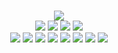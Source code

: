 <!--
GitHub readme.md (even though it's HTML) by @blocksrey
読めますか？これは日本語です。
-->
<p align=center>
	<br>
	<img src=https://playme-7db175f10c0e.herokuapp.com/v>
	<br>
	<a href=https://playme-7db175f10c0e.herokuapp.com/h><img src=https://www.blocksrey.com/shared/h.gif></a>
	<a href=https://playme-7db175f10c0e.herokuapp.com/j><img src=https://www.blocksrey.com/shared/j.gif></a>
	<a href=https://playme-7db175f10c0e.herokuapp.com/k><img src=https://www.blocksrey.com/shared/k.gif></a>
	<a href=https://playme-7db175f10c0e.herokuapp.com/l><img src=https://www.blocksrey.com/shared/l.gif></a>
	<br>
	<a href=https://blocksrey.booth.pm><img src=https://www.blocksrey.com/shared/icons/booth.gif></a>
	<a href=https://blocksrey.itch.io><img src=https://www.blocksrey.com/shared/icons/itch.gif></a>
	<a href=https://www.twitter.com/blocksrey><img src=https://www.blocksrey.com/shared/icons/twitter.gif></a>
	<a href=https://www.facebook.com/blocksery><img src=https://www.blocksrey.com/shared/icons/facebook.gif></a>
	<a href=https://www.youtube.com/blocksrey><img src=https://www.blocksrey.com/shared/icons/youtube.gif></a>
	<a href=https://www.instagram.com/blocksrey><img src=https://www.blocksrey.com/shared/icons/instagram.gif></a>
	<a href=https://www.blocksrey.com><img src=https://www.blocksrey.com/shared/icons/blocksrey.gif></a>
	<a href=https://www.roblox.com/users/9835437/profile><img src=https://www.blocksrey.com/shared/icons/roblox.gif></a>
</p>
